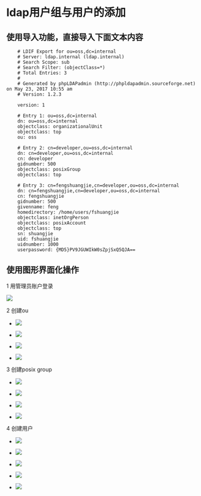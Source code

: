 # ldap用户组与用户的添加

## 使用导入功能，直接导入下面文本内容

        # LDIF Export for ou=oss,dc=internal
        # Server: ldap.internal (ldap.internal)
        # Search Scope: sub
        # Search Filter: (objectClass=*)
        # Total Entries: 3
        #
        # Generated by phpLDAPadmin (http://phpldapadmin.sourceforge.net) on May 23, 2017 10:55 am
        # Version: 1.2.3
        
        version: 1
        
        # Entry 1: ou=oss,dc=internal
        dn: ou=oss,dc=internal
        objectclass: organizationalUnit
        objectclass: top
        ou: oss
        
        # Entry 2: cn=developer,ou=oss,dc=internal
        dn: cn=developer,ou=oss,dc=internal
        cn: developer
        gidnumber: 500
        objectclass: posixGroup
        objectclass: top
        
        # Entry 3: cn=fengshuangjie,cn=developer,ou=oss,dc=internal
        dn: cn=fengshuangjie,cn=developer,ou=oss,dc=internal
        cn: fengshuangjie
        gidnumber: 500
        givenname: feng
        homedirectory: /home/users/fshuangjie
        objectclass: inetOrgPerson
        objectclass: posixAccount
        objectclass: top
        sn: shuangjie
        uid: fshuangjie
        uidnumber: 1000
        userpassword: {MD5}PV9JGUWIkW0sZpjSxQ5QJA==

## 使用图形界面化操作

1 用管理员账户登录

![](media/images/ldap-user01.png)

2 创建ou

- ![](media/images/ldap-user02.png)

- ![](media/images/ldap-user03.png)

- ![](media/images/ldap-user04.png)

- ![](media/images/ldap-user06.png)

3 创建posix group

- ![](media/images/ldap-user07.png)

- ![](media/images/ldap-user08.png)

- ![](media/images/ldap-user09.png)

- ![](media/images/ldap-user10.png)

4 创建用户

- ![](media/images/ldap-user11.png)

- ![](media/images/ldap-user12.png)

- ![](media/images/ldap-user13.png)

- ![](media/images/ldap-user14.png)

- ![](media/images/ldap-user15.png)
